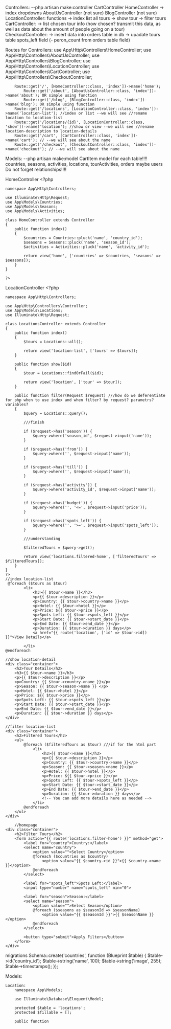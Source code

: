 Controllers: --php artisan make:controller CartController
    HomeController -> index dropdowns
    AboutUsController (not sure)
    BlogController (not sure)
    LocationController: functions 
                                -> index list all tours
                                -> show tour
                                -> filter tours
    CartController: 
                    -> list chosen tour info (how chosen? transmit this data, as well as data about the amount of people going on a tour)
    CheckoutController:
                        -> insert data into orders table in db
                        -> upadate tours table spots_left field (- peron_count from orders table field)



Routes for Controllers:
    use App\Http\Controllers\HomeController;
    use App\Http\Controllers\AboutUsController;
    use App\Http\Controllers\BlogController;
    use App\Http\Controllers\LocationController;
    use App\Http\Controllers\CartController;
    use App\Http\Controllers\CheckoutController;

        Route::get('/', [HomeController::class, 'index'])->name('home');
            Route::get('/about', [AboutUsController::class, 'index'])->name('about'); OR simple using function
            Route::get('/blog', [BlogController::class, 'index'])->name('blog'); OR simple using function
        Route::get('/locations', [LocationController::class, 'index'])->name('location-list'); //index or list --we will see //rename location to location-list
        Route::get('/locations/{id}', [LocationController::class, 'show'])->name('location'); //show or view --we will see //rename location-description to location-details
        Route::get('/cart', [CartController::class, 'index'])->name('cart'); // --we will see about the name
        Route::get('/checkout', [CheckoutController::class, 'index'])->name('checkout'); // --we will see about the name



Models: --php artisan make:model CartItem
model for each table!!!!
countries, seasons, activities, locations, tourActivities, orders
maybe users
Do not forget relationships!!!!
    <!-- User.php
        -> This model can represent the registered users of your website.
        -> It might have attributes like name, email, password, etc.
        -> You can use Laravel's built-in authentication system to handle user registration and login.
    Location.php
        -> This model could represent different travel destinations or locations.
        -> It might have attributes like name, description, image, price, etc.
    CartItem.php
        -> This model could represent items in the user's cart.
        -> It might have attributes like user_id, location_id, quantity, etc.
        -> This model would help manage the user's cart before the checkout process.
    BlogPost.php (not sure needed)
        -> This model could represent the blog posts on your website.
        -> It might have attributes like title, content, author, image, etc.
    Order.php
        -> This model could represent the orders placed by users during the checkout process.
        -> It might have attributes like user_id, total_amount, status, etc. -->


HomeController
    <?php 
    
    namespace App\Http\Controllers;

    use Illuminate\Http\Request;
    use App\Models\Countries;
    use App\Models\Seasons;
    use App\Models\Activities;

    class HomeController extends Controller
    {
        public function index()
        {
            $countries = Countries::pluck('name', 'country_id');
            $seasons = Seasons::pluck('name', 'season_id');
            $activities = Activities::pluck('name', 'activity_id');

            return view('home', ['countries' => $countries, 'seasons' => $seasons]);
        }
    }
    
    ?>


LocationController
    <?php
 
    namespace App\Http\Controllers;
 
    use App\Http\Controllers\Controller;
    use App\Models\Locations;
    use Illuminate\Http\Request;

    class LocationsController extends Controller
    {
        public function index()
        {
            $tours = Locations::all();

            return view('location-list', ['tours' => $tours]);
        }

        public function show($id) 
        {
            $tour = Locations::findOrFail($id);

            return view('location', ['tour' => $tour]);
        }

        public function filter(Request $request) ///how do we deferentiate for php when to use index and when filter? by request? parametrs? variables?
        {
            $query = Locations::query();

            ///finish

            if ($request->has('season')) {
                $query->where('season_id', $request->input('name'));
            }

            if ($request->has('from')) {
                $query->where('', $request->input('name'));
            }

            if ($request->has('till')) {
                $query->where('', $request->input('name'));
            }

            if ($request->has('activity')) {
                $query->where('activity_id', $request->input('name'));
            }

            if ($request->has('budget')) {
                $query->where('', '<=', $request->input('price'));
            }

            if ($request->has('spots_left')) {
                $query->where('', '>=', $request->input('spots_left'));
            }

            ///understanding

            $filteredTours = $query->get();

            return view('locations.filtered-home', ['filteredTours' => $filteredTours]);
        }
    }
    ?>
    //index location-list
     @foreach ($tours as $tour)
            <li>
                <h3>{{ $tour->name }}</h3>
                <p>{{ $tour->description }}</p>
                <p>Country: {{ $tour->country->name }}</p>
                <p>Hotel: {{ $tour->hotel }}</p>
                <p>Price: ${{ $tour->price }}</p>
                <p>Spots Left: {{ $tour->spots_left }}</p>
                <p>Start Date: {{ $tour->start_date }}</p>
                <p>End Date: {{ $tour->end_date }}</p>
                <p>Duration: {{ $tour->duration }} days</p>
                <a href="{{ route('location', ['id' => $tour->id]) }}">View Details</a>

            </li>
    @endforeach

    //show location-detail
    <div class="container">
        <h2>Tour Details</h2>
        <h3>{{ $tour->name }}</h3>
        <p>{{ $tour->description }}</p>
        <p>Country: {{ $tour->country->name }}</p>
        <p>Season: {{ $tour->season->name }} </p>
        <p>Hotel: {{ $tour->hotel }}</p>
        <p>Price: ${{ $tour->price }}</p>
        <p>Spots Left: {{ $tour->spots_left }}</p>
        <p>Start Date: {{ $tour->start_date }}</p>
        <p>End Date: {{ $tour->end_date }}</p>
        <p>Duration: {{ $tour->duration }} days</p>
    </div>

    //filter location-list
    <div class="container">
        <h2>Filtered Tours</h2>
        <ul>
            @foreach ($filteredTours as $tour) ///if for the html part
                <li>
                    <h3>{{ $tour->name }}</h3>
                    <p>{{ $tour->description }}</p>
                    <p>Country: {{ $tour->country->name }}</p>
                    <p>Season: {{ $tour->season->name }}</p>
                    <p>Hotel: {{ $tour->hotel }}</p>
                    <p>Price: ${{ $tour->price }}</p>
                    <p>Spots Left: {{ $tour->spots_left }}</p>
                    <p>Start Date: {{ $tour->start_date }}</p>
                    <p>End Date: {{ $tour->end_date }}</p>
                    <p>Duration: {{ $tour->duration }} days</p>
                    <!-- You can add more details here as needed -->
                </li>
            @endforeach
        </ul>
    </div>

        //homepage
    <div class="container">
        <h2>Filter Tours</h2>
        <form action="{{ route('locations.filter-home') }}" method="get">
            <label for="country">Country:</label>
            <select name="country">
                <option value="">Select Country</option>
                @foreach ($countries as $country)
                    <option value="{{ $country->id }}">{{ $country->name }}</option>
                @endforeach
            </select>

            <label for="spots_left">Spots Left:</label>
            <input type="number" name="spots_left" min="0">

            <label for="season">Season:</label>
            <select name="season">
                <option value="">Select Season</option>
                @foreach ($seasons as $seasonId => $seasonName)
                    <option value="{{ $seasonId }}">{{ $seasonName }}</option>
                @endforeach
            </select>

            <button type="submit">Apply Filters</button>
        </form>
    </div>


migrations
    Schema::create('countries', function (Blueprint $table) {
        $table->id('country_id');
        $table->string('name', 100);
        $table->string('image', 255);
        $table->timestamps();
    });


Models:
    
    Location:
        namespace App\Models;

        use Illuminate\Database\Eloquent\Model;

        protected $table = 'locations';
        protected $fillable = [];

        public function 
     
    
